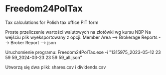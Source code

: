 # Freedom24PolTax
Tax calculations for Polish tax office PIT form

Proste przeliczenie wartości walutowych na złotówki wg kursu NBP
Na wejściu plik wyeksportowany z opcji: Member Area --> Brokerage Reports --> Broker Report --> json

Uruchomienie programu:
Freedom24PolTax.exe  -i "1315975_2023-05-12 23 59 59_2024-03-23 23 59 59_all.json"

Utworzą się dwa pliki: shares.csv i dividends.csv
